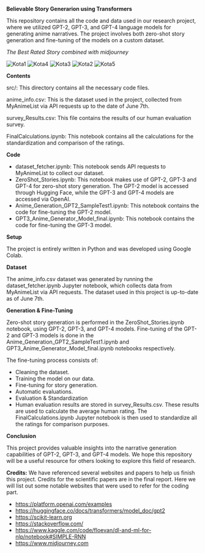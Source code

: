 **Believable Story Generarion using Transformers**

This repository contains all the code and data used in our research project, where we utilized GPT-2, GPT-3, and GPT-4 language models for generating anime narratives. The project involves both zero-shot story generation and fine-tuning of the models on a custom dataset.

*The Best Rated Story combined with midjourney*

![Kota1](https://github.com/rkj43/Believable-Story-Generation-using-Transformers-master/assets/53295999/552bf307-14e8-42be-b52f-106eaa055c1f)
![Kota4](https://github.com/rkj43/Believable-Story-Generation-using-Transformers-master/assets/53295999/0f19cf03-c2a6-441b-822f-7c8d45d7b2fd)
![Kota3](https://github.com/rkj43/Believable-Story-Generation-using-Transformers-master/assets/53295999/44cd8418-3795-4a97-b8d5-24620c51e53a)
![Kota2](https://github.com/rkj43/Believable-Story-Generation-using-Transformers-master/assets/53295999/884cb0a2-cc7c-4aa9-a5e5-2f2754e33758)
![Kota5](https://github.com/rkj43/Believable-Story-Generation-using-Transformers-master/assets/53295999/e7960195-977f-45eb-8c80-da0a5b4ea2cd)

**Contents**

src/: This directory contains all the necessary code files.

anime_info.csv: This is the dataset used in the project, collected from MyAnimeList via API requests up to the date of June 7th.

survey_Results.csv: This file contains the results of our human evaluation survey.

FinalCalculations.ipynb: This  notebook contains all the calculations for the standardization and comparison of the ratings.

**Code**

- dataset_fetcher.ipynb: This  notebook sends API requests to MyAnimeList to collect our dataset.
- ZeroShot_Stories.ipynb: This  notebook makes use of GPT-2, GPT-3 and GPT-4 for zero-shot story generation. The GPT-2 model is accessed through Hugging Face, while the GPT-3 and GPT-4 models are accessed via OpenAI.
- Anime_Generation_GPT2_SampleTest1.ipynb: This  notebook contains the code for fine-tuning the GPT-2 model.
- GPT3_Anime_Generator_Model_final.ipynb: This  notebook contains the code for fine-tuning the GPT-3 model.

**Setup**


The project is entirely written in Python and was developed using Google Colab.

**Dataset**

The anime_info.csv dataset was generated by running the dataset_fetcher.ipynb Jupyter notebook, which collects data from MyAnimeList via API requests. The dataset used in this project is up-to-date as of June 7th.

**Generation & Fine-Tuning**

Zero-shot story generation is performed in the ZeroShot_Stories.ipynb notebook, using GPT-2, GPT-3, and GPT-4 models. Fine-tuning of the GPT-2 and GPT-3 models is done in the Anime_Generation_GPT2_SampleTest1.ipynb and GPT3_Anime_Generator_Model_final.ipynb notebooks respectively.

The fine-tuning process consists of:

- Cleaning the dataset.
- Training the model on our data.
- Fine-tuning for story generation.
- Automatic evaluations.
- Evaluation & Standardization
- Human evaluation results are stored in survey_Results.csv. These results are used to calculate the average human rating. The FinalCalculations.ipynb Jupyter notebook is then used to standardize all the ratings for comparison purposes.


**Conclusion**

This project provides valuable insights into the narrative generation capabilities of GPT-2, GPT-3, and GPT-4 models. We hope this repository will be a useful resource for others looking to explore this field of research.

**Credits:**
We have referenced several websites and papers to help us finish this project. Credits for the scientific papers are in the final report.
Here we will list out some notable websites that were used to refer for the coding part.
- https://platform.openai.com/examples
- https://huggingface.co/docs/transformers/model_doc/gpt2
- https://scikit-learn.org
- https://stackoverflow.com/
- https://www.kaggle.com/code/floevan/dl-and-ml-for-nlp/notebook#SIMPLE-RNN
- https://www.midjourney.com
